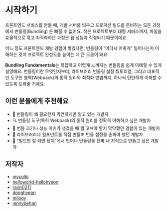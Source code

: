 # 시작하기

프론트엔드 서비스를 만들 때, 개발 서버를 띄우고 프로덕션 빌드를 준비하는 모든 과정에서 번들링(Bundling) 은 빠질 수 없어요.
작은 프로젝트부터 대형 서비스까지, 파일을 효율적으로 묶고 최적화하는 과정은 웹 성능과 직결되기 때문이에요.

어느 정도 프론트엔드 개발 경험이 쌓였다면,
번들링이 “어디서 어떻게” 일어나는지 이해하는 것이 프로젝트 완성도를 높이는 데 큰 도움이 돼요.

**Bundling Fundamentals**는 복잡하고 어렵게 느껴지는 번들링을 쉽게 이해할 수 있게 설명해요. 번들링이란 무엇인지부터, 라이브러리 번들링 설정 튜토리얼, 그리고 대표적인 도구인 웹팩(Webpack)의 동작 원리와 최적화 방법까지, 하나씩 탄탄하게 이해할 수 있도록 도와줄 거예요.

## 이런 분들에게 추천해요

- 🤔 번들링이 왜 필요한지 막연하게만 알고 있는 개발자
- 🔍 번들링 도구(특히 Webpack)의 동작 원리를 정확히 이해하고 싶은 개발자
- 🧰 번들 크기나 성능 이슈가 생겼을 때 뭘 고쳐야 할지 막막했던 경험이 있는 개발자
- 🧱 라이브러리나 컴포넌트를 직접 만들며 번들 설정을 손봐야 했던 개발자
- 🧠 "빌드만 잘 되면 됐지"에서 벗어나 번들링을 진짜 내 지식으로 만들고 싶은 개발자

## 저작자

- [mycolki](https://github.com/mycolki)
- [helloworld-hellohyeon](https://github.com/helloworld-hellohyeon)
- [raon0211](https://github.com/raon0211)
- [donghyeon](https://github.com/Kimbangg)
- [milooy](https://github.com/milooy)
- [jennybehan](https://github.com/jennybehan)